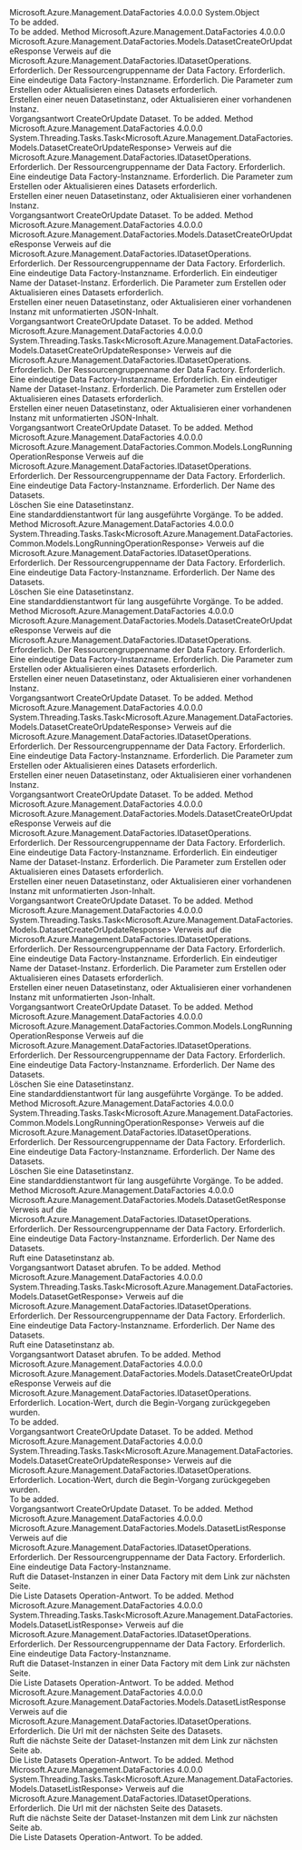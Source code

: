 <Type Name="DatasetOperationsExtensions" FullName="Microsoft.Azure.Management.DataFactories.DatasetOperationsExtensions">
  <TypeSignature Language="C#" Value="public static class DatasetOperationsExtensions" />
  <TypeSignature Language="ILAsm" Value=".class public auto ansi abstract sealed beforefieldinit DatasetOperationsExtensions extends System.Object" />
  <TypeSignature Language="DocId" Value="T:Microsoft.Azure.Management.DataFactories.DatasetOperationsExtensions" />
  <TypeSignature Language="VB.NET" Value="Public Module DatasetOperationsExtensions" />
  <TypeSignature Language="F#" Value="type DatasetOperationsExtensions = class" />
  <AssemblyInfo>
    <AssemblyName>Microsoft.Azure.Management.DataFactories</AssemblyName>
    <AssemblyVersion>4.0.0.0</AssemblyVersion>
  </AssemblyInfo>
  <Base>
    <BaseTypeName>System.Object</BaseTypeName>
  </Base>
  <Interfaces />
  <Docs>
    <summary>To be added.</summary>
    <remarks>To be added.</remarks>
  </Docs>
  <Members>
    <Member MemberName="BeginCreateOrUpdate">
      <MemberSignature Language="C#" Value="public static Microsoft.Azure.Management.DataFactories.Models.DatasetCreateOrUpdateResponse BeginCreateOrUpdate (this Microsoft.Azure.Management.DataFactories.IDatasetOperations operations, string resourceGroupName, string dataFactoryName, Microsoft.Azure.Management.DataFactories.Models.DatasetCreateOrUpdateParameters parameters);" />
      <MemberSignature Language="ILAsm" Value=".method public static hidebysig class Microsoft.Azure.Management.DataFactories.Models.DatasetCreateOrUpdateResponse BeginCreateOrUpdate(class Microsoft.Azure.Management.DataFactories.IDatasetOperations operations, string resourceGroupName, string dataFactoryName, class Microsoft.Azure.Management.DataFactories.Models.DatasetCreateOrUpdateParameters parameters) cil managed" />
      <MemberSignature Language="DocId" Value="M:Microsoft.Azure.Management.DataFactories.DatasetOperationsExtensions.BeginCreateOrUpdate(Microsoft.Azure.Management.DataFactories.IDatasetOperations,System.String,System.String,Microsoft.Azure.Management.DataFactories.Models.DatasetCreateOrUpdateParameters)" />
      <MemberSignature Language="VB.NET" Value="&lt;Extension()&gt;&#xA;Public Function BeginCreateOrUpdate (operations As IDatasetOperations, resourceGroupName As String, dataFactoryName As String, parameters As DatasetCreateOrUpdateParameters) As DatasetCreateOrUpdateResponse" />
      <MemberSignature Language="F#" Value="static member BeginCreateOrUpdate : Microsoft.Azure.Management.DataFactories.IDatasetOperations * string * string * Microsoft.Azure.Management.DataFactories.Models.DatasetCreateOrUpdateParameters -&gt; Microsoft.Azure.Management.DataFactories.Models.DatasetCreateOrUpdateResponse" Usage="Microsoft.Azure.Management.DataFactories.DatasetOperationsExtensions.BeginCreateOrUpdate (operations, resourceGroupName, dataFactoryName, parameters)" />
      <MemberType>Method</MemberType>
      <AssemblyInfo>
        <AssemblyName>Microsoft.Azure.Management.DataFactories</AssemblyName>
        <AssemblyVersion>4.0.0.0</AssemblyVersion>
      </AssemblyInfo>
      <ReturnValue>
        <ReturnType>Microsoft.Azure.Management.DataFactories.Models.DatasetCreateOrUpdateResponse</ReturnType>
      </ReturnValue>
      <Parameters>
        <Parameter Name="operations" Type="Microsoft.Azure.Management.DataFactories.IDatasetOperations" RefType="this" />
        <Parameter Name="resourceGroupName" Type="System.String" />
        <Parameter Name="dataFactoryName" Type="System.String" />
        <Parameter Name="parameters" Type="Microsoft.Azure.Management.DataFactories.Models.DatasetCreateOrUpdateParameters" />
      </Parameters>
      <Docs>
        <param name="operations">
            Verweis auf die Microsoft.Azure.Management.DataFactories.IDatasetOperations.
            </param>
        <param name="resourceGroupName">
            Erforderlich. Der Ressourcengruppenname der Data Factory.
            </param>
        <param name="dataFactoryName">
            Erforderlich. Eine eindeutige Data Factory-Instanzname.
            </param>
        <param name="parameters">
            Erforderlich. Die Parameter zum Erstellen oder Aktualisieren eines Datasets erforderlich.
            </param>
        <summary>
            Erstellen einer neuen Datasetinstanz, oder Aktualisieren einer vorhandenen Instanz.
            </summary>
        <returns>
            Vorgangsantwort CreateOrUpdate Dataset.
            </returns>
        <remarks>To be added.</remarks>
      </Docs>
    </Member>
    <Member MemberName="BeginCreateOrUpdateAsync">
      <MemberSignature Language="C#" Value="public static System.Threading.Tasks.Task&lt;Microsoft.Azure.Management.DataFactories.Models.DatasetCreateOrUpdateResponse&gt; BeginCreateOrUpdateAsync (this Microsoft.Azure.Management.DataFactories.IDatasetOperations operations, string resourceGroupName, string dataFactoryName, Microsoft.Azure.Management.DataFactories.Models.DatasetCreateOrUpdateParameters parameters);" />
      <MemberSignature Language="ILAsm" Value=".method public static hidebysig class System.Threading.Tasks.Task`1&lt;class Microsoft.Azure.Management.DataFactories.Models.DatasetCreateOrUpdateResponse&gt; BeginCreateOrUpdateAsync(class Microsoft.Azure.Management.DataFactories.IDatasetOperations operations, string resourceGroupName, string dataFactoryName, class Microsoft.Azure.Management.DataFactories.Models.DatasetCreateOrUpdateParameters parameters) cil managed" />
      <MemberSignature Language="DocId" Value="M:Microsoft.Azure.Management.DataFactories.DatasetOperationsExtensions.BeginCreateOrUpdateAsync(Microsoft.Azure.Management.DataFactories.IDatasetOperations,System.String,System.String,Microsoft.Azure.Management.DataFactories.Models.DatasetCreateOrUpdateParameters)" />
      <MemberSignature Language="VB.NET" Value="&lt;Extension()&gt;&#xA;Public Function BeginCreateOrUpdateAsync (operations As IDatasetOperations, resourceGroupName As String, dataFactoryName As String, parameters As DatasetCreateOrUpdateParameters) As Task(Of DatasetCreateOrUpdateResponse)" />
      <MemberSignature Language="F#" Value="static member BeginCreateOrUpdateAsync : Microsoft.Azure.Management.DataFactories.IDatasetOperations * string * string * Microsoft.Azure.Management.DataFactories.Models.DatasetCreateOrUpdateParameters -&gt; System.Threading.Tasks.Task&lt;Microsoft.Azure.Management.DataFactories.Models.DatasetCreateOrUpdateResponse&gt;" Usage="Microsoft.Azure.Management.DataFactories.DatasetOperationsExtensions.BeginCreateOrUpdateAsync (operations, resourceGroupName, dataFactoryName, parameters)" />
      <MemberType>Method</MemberType>
      <AssemblyInfo>
        <AssemblyName>Microsoft.Azure.Management.DataFactories</AssemblyName>
        <AssemblyVersion>4.0.0.0</AssemblyVersion>
      </AssemblyInfo>
      <ReturnValue>
        <ReturnType>System.Threading.Tasks.Task&lt;Microsoft.Azure.Management.DataFactories.Models.DatasetCreateOrUpdateResponse&gt;</ReturnType>
      </ReturnValue>
      <Parameters>
        <Parameter Name="operations" Type="Microsoft.Azure.Management.DataFactories.IDatasetOperations" RefType="this" />
        <Parameter Name="resourceGroupName" Type="System.String" />
        <Parameter Name="dataFactoryName" Type="System.String" />
        <Parameter Name="parameters" Type="Microsoft.Azure.Management.DataFactories.Models.DatasetCreateOrUpdateParameters" />
      </Parameters>
      <Docs>
        <param name="operations">
            Verweis auf die Microsoft.Azure.Management.DataFactories.IDatasetOperations.
            </param>
        <param name="resourceGroupName">
            Erforderlich. Der Ressourcengruppenname der Data Factory.
            </param>
        <param name="dataFactoryName">
            Erforderlich. Eine eindeutige Data Factory-Instanzname.
            </param>
        <param name="parameters">
            Erforderlich. Die Parameter zum Erstellen oder Aktualisieren eines Datasets erforderlich.
            </param>
        <summary>
            Erstellen einer neuen Datasetinstanz, oder Aktualisieren einer vorhandenen Instanz.
            </summary>
        <returns>
            Vorgangsantwort CreateOrUpdate Dataset.
            </returns>
        <remarks>To be added.</remarks>
      </Docs>
    </Member>
    <Member MemberName="BeginCreateOrUpdateWithRawJsonContent">
      <MemberSignature Language="C#" Value="public static Microsoft.Azure.Management.DataFactories.Models.DatasetCreateOrUpdateResponse BeginCreateOrUpdateWithRawJsonContent (this Microsoft.Azure.Management.DataFactories.IDatasetOperations operations, string resourceGroupName, string dataFactoryName, string datasetName, Microsoft.Azure.Management.DataFactories.Models.DatasetCreateOrUpdateWithRawJsonContentParameters parameters);" />
      <MemberSignature Language="ILAsm" Value=".method public static hidebysig class Microsoft.Azure.Management.DataFactories.Models.DatasetCreateOrUpdateResponse BeginCreateOrUpdateWithRawJsonContent(class Microsoft.Azure.Management.DataFactories.IDatasetOperations operations, string resourceGroupName, string dataFactoryName, string datasetName, class Microsoft.Azure.Management.DataFactories.Models.DatasetCreateOrUpdateWithRawJsonContentParameters parameters) cil managed" />
      <MemberSignature Language="DocId" Value="M:Microsoft.Azure.Management.DataFactories.DatasetOperationsExtensions.BeginCreateOrUpdateWithRawJsonContent(Microsoft.Azure.Management.DataFactories.IDatasetOperations,System.String,System.String,System.String,Microsoft.Azure.Management.DataFactories.Models.DatasetCreateOrUpdateWithRawJsonContentParameters)" />
      <MemberSignature Language="VB.NET" Value="&lt;Extension()&gt;&#xA;Public Function BeginCreateOrUpdateWithRawJsonContent (operations As IDatasetOperations, resourceGroupName As String, dataFactoryName As String, datasetName As String, parameters As DatasetCreateOrUpdateWithRawJsonContentParameters) As DatasetCreateOrUpdateResponse" />
      <MemberSignature Language="F#" Value="static member BeginCreateOrUpdateWithRawJsonContent : Microsoft.Azure.Management.DataFactories.IDatasetOperations * string * string * string * Microsoft.Azure.Management.DataFactories.Models.DatasetCreateOrUpdateWithRawJsonContentParameters -&gt; Microsoft.Azure.Management.DataFactories.Models.DatasetCreateOrUpdateResponse" Usage="Microsoft.Azure.Management.DataFactories.DatasetOperationsExtensions.BeginCreateOrUpdateWithRawJsonContent (operations, resourceGroupName, dataFactoryName, datasetName, parameters)" />
      <MemberType>Method</MemberType>
      <AssemblyInfo>
        <AssemblyName>Microsoft.Azure.Management.DataFactories</AssemblyName>
        <AssemblyVersion>4.0.0.0</AssemblyVersion>
      </AssemblyInfo>
      <ReturnValue>
        <ReturnType>Microsoft.Azure.Management.DataFactories.Models.DatasetCreateOrUpdateResponse</ReturnType>
      </ReturnValue>
      <Parameters>
        <Parameter Name="operations" Type="Microsoft.Azure.Management.DataFactories.IDatasetOperations" RefType="this" />
        <Parameter Name="resourceGroupName" Type="System.String" />
        <Parameter Name="dataFactoryName" Type="System.String" />
        <Parameter Name="datasetName" Type="System.String" />
        <Parameter Name="parameters" Type="Microsoft.Azure.Management.DataFactories.Models.DatasetCreateOrUpdateWithRawJsonContentParameters" />
      </Parameters>
      <Docs>
        <param name="operations">
            Verweis auf die Microsoft.Azure.Management.DataFactories.IDatasetOperations.
            </param>
        <param name="resourceGroupName">
            Erforderlich. Der Ressourcengruppenname der Data Factory.
            </param>
        <param name="dataFactoryName">
            Erforderlich. Eine eindeutige Data Factory-Instanzname.
            </param>
        <param name="datasetName">
            Erforderlich. Ein eindeutiger Name der Dataset-Instanz.
            </param>
        <param name="parameters">
            Erforderlich. Die Parameter zum Erstellen oder Aktualisieren eines Datasets erforderlich.
            </param>
        <summary>
            Erstellen einer neuen Datasetinstanz, oder Aktualisieren einer vorhandenen Instanz mit unformatierten JSON-Inhalt.
            </summary>
        <returns>
            Vorgangsantwort CreateOrUpdate Dataset.
            </returns>
        <remarks>To be added.</remarks>
      </Docs>
    </Member>
    <Member MemberName="BeginCreateOrUpdateWithRawJsonContentAsync">
      <MemberSignature Language="C#" Value="public static System.Threading.Tasks.Task&lt;Microsoft.Azure.Management.DataFactories.Models.DatasetCreateOrUpdateResponse&gt; BeginCreateOrUpdateWithRawJsonContentAsync (this Microsoft.Azure.Management.DataFactories.IDatasetOperations operations, string resourceGroupName, string dataFactoryName, string datasetName, Microsoft.Azure.Management.DataFactories.Models.DatasetCreateOrUpdateWithRawJsonContentParameters parameters);" />
      <MemberSignature Language="ILAsm" Value=".method public static hidebysig class System.Threading.Tasks.Task`1&lt;class Microsoft.Azure.Management.DataFactories.Models.DatasetCreateOrUpdateResponse&gt; BeginCreateOrUpdateWithRawJsonContentAsync(class Microsoft.Azure.Management.DataFactories.IDatasetOperations operations, string resourceGroupName, string dataFactoryName, string datasetName, class Microsoft.Azure.Management.DataFactories.Models.DatasetCreateOrUpdateWithRawJsonContentParameters parameters) cil managed" />
      <MemberSignature Language="DocId" Value="M:Microsoft.Azure.Management.DataFactories.DatasetOperationsExtensions.BeginCreateOrUpdateWithRawJsonContentAsync(Microsoft.Azure.Management.DataFactories.IDatasetOperations,System.String,System.String,System.String,Microsoft.Azure.Management.DataFactories.Models.DatasetCreateOrUpdateWithRawJsonContentParameters)" />
      <MemberSignature Language="VB.NET" Value="&lt;Extension()&gt;&#xA;Public Function BeginCreateOrUpdateWithRawJsonContentAsync (operations As IDatasetOperations, resourceGroupName As String, dataFactoryName As String, datasetName As String, parameters As DatasetCreateOrUpdateWithRawJsonContentParameters) As Task(Of DatasetCreateOrUpdateResponse)" />
      <MemberSignature Language="F#" Value="static member BeginCreateOrUpdateWithRawJsonContentAsync : Microsoft.Azure.Management.DataFactories.IDatasetOperations * string * string * string * Microsoft.Azure.Management.DataFactories.Models.DatasetCreateOrUpdateWithRawJsonContentParameters -&gt; System.Threading.Tasks.Task&lt;Microsoft.Azure.Management.DataFactories.Models.DatasetCreateOrUpdateResponse&gt;" Usage="Microsoft.Azure.Management.DataFactories.DatasetOperationsExtensions.BeginCreateOrUpdateWithRawJsonContentAsync (operations, resourceGroupName, dataFactoryName, datasetName, parameters)" />
      <MemberType>Method</MemberType>
      <AssemblyInfo>
        <AssemblyName>Microsoft.Azure.Management.DataFactories</AssemblyName>
        <AssemblyVersion>4.0.0.0</AssemblyVersion>
      </AssemblyInfo>
      <ReturnValue>
        <ReturnType>System.Threading.Tasks.Task&lt;Microsoft.Azure.Management.DataFactories.Models.DatasetCreateOrUpdateResponse&gt;</ReturnType>
      </ReturnValue>
      <Parameters>
        <Parameter Name="operations" Type="Microsoft.Azure.Management.DataFactories.IDatasetOperations" RefType="this" />
        <Parameter Name="resourceGroupName" Type="System.String" />
        <Parameter Name="dataFactoryName" Type="System.String" />
        <Parameter Name="datasetName" Type="System.String" />
        <Parameter Name="parameters" Type="Microsoft.Azure.Management.DataFactories.Models.DatasetCreateOrUpdateWithRawJsonContentParameters" />
      </Parameters>
      <Docs>
        <param name="operations">
            Verweis auf die Microsoft.Azure.Management.DataFactories.IDatasetOperations.
            </param>
        <param name="resourceGroupName">
            Erforderlich. Der Ressourcengruppenname der Data Factory.
            </param>
        <param name="dataFactoryName">
            Erforderlich. Eine eindeutige Data Factory-Instanzname.
            </param>
        <param name="datasetName">
            Erforderlich. Ein eindeutiger Name der Dataset-Instanz.
            </param>
        <param name="parameters">
            Erforderlich. Die Parameter zum Erstellen oder Aktualisieren eines Datasets erforderlich.
            </param>
        <summary>
            Erstellen einer neuen Datasetinstanz, oder Aktualisieren einer vorhandenen Instanz mit unformatierten JSON-Inhalt.
            </summary>
        <returns>
            Vorgangsantwort CreateOrUpdate Dataset.
            </returns>
        <remarks>To be added.</remarks>
      </Docs>
    </Member>
    <Member MemberName="BeginDelete">
      <MemberSignature Language="C#" Value="public static Microsoft.Azure.Management.DataFactories.Common.Models.LongRunningOperationResponse BeginDelete (this Microsoft.Azure.Management.DataFactories.IDatasetOperations operations, string resourceGroupName, string dataFactoryName, string datasetName);" />
      <MemberSignature Language="ILAsm" Value=".method public static hidebysig class Microsoft.Azure.Management.DataFactories.Common.Models.LongRunningOperationResponse BeginDelete(class Microsoft.Azure.Management.DataFactories.IDatasetOperations operations, string resourceGroupName, string dataFactoryName, string datasetName) cil managed" />
      <MemberSignature Language="DocId" Value="M:Microsoft.Azure.Management.DataFactories.DatasetOperationsExtensions.BeginDelete(Microsoft.Azure.Management.DataFactories.IDatasetOperations,System.String,System.String,System.String)" />
      <MemberSignature Language="VB.NET" Value="&lt;Extension()&gt;&#xA;Public Function BeginDelete (operations As IDatasetOperations, resourceGroupName As String, dataFactoryName As String, datasetName As String) As LongRunningOperationResponse" />
      <MemberSignature Language="F#" Value="static member BeginDelete : Microsoft.Azure.Management.DataFactories.IDatasetOperations * string * string * string -&gt; Microsoft.Azure.Management.DataFactories.Common.Models.LongRunningOperationResponse" Usage="Microsoft.Azure.Management.DataFactories.DatasetOperationsExtensions.BeginDelete (operations, resourceGroupName, dataFactoryName, datasetName)" />
      <MemberType>Method</MemberType>
      <AssemblyInfo>
        <AssemblyName>Microsoft.Azure.Management.DataFactories</AssemblyName>
        <AssemblyVersion>4.0.0.0</AssemblyVersion>
      </AssemblyInfo>
      <ReturnValue>
        <ReturnType>Microsoft.Azure.Management.DataFactories.Common.Models.LongRunningOperationResponse</ReturnType>
      </ReturnValue>
      <Parameters>
        <Parameter Name="operations" Type="Microsoft.Azure.Management.DataFactories.IDatasetOperations" RefType="this" />
        <Parameter Name="resourceGroupName" Type="System.String" />
        <Parameter Name="dataFactoryName" Type="System.String" />
        <Parameter Name="datasetName" Type="System.String" />
      </Parameters>
      <Docs>
        <param name="operations">
            Verweis auf die Microsoft.Azure.Management.DataFactories.IDatasetOperations.
            </param>
        <param name="resourceGroupName">
            Erforderlich. Der Ressourcengruppenname der Data Factory.
            </param>
        <param name="dataFactoryName">
            Erforderlich. Eine eindeutige Data Factory-Instanzname.
            </param>
        <param name="datasetName">
            Erforderlich. Der Name des Datasets.
            </param>
        <summary>
            Löschen Sie eine Datasetinstanz.
            </summary>
        <returns>
            Eine standarddienstantwort für lang ausgeführte Vorgänge.
            </returns>
        <remarks>To be added.</remarks>
      </Docs>
    </Member>
    <Member MemberName="BeginDeleteAsync">
      <MemberSignature Language="C#" Value="public static System.Threading.Tasks.Task&lt;Microsoft.Azure.Management.DataFactories.Common.Models.LongRunningOperationResponse&gt; BeginDeleteAsync (this Microsoft.Azure.Management.DataFactories.IDatasetOperations operations, string resourceGroupName, string dataFactoryName, string datasetName);" />
      <MemberSignature Language="ILAsm" Value=".method public static hidebysig class System.Threading.Tasks.Task`1&lt;class Microsoft.Azure.Management.DataFactories.Common.Models.LongRunningOperationResponse&gt; BeginDeleteAsync(class Microsoft.Azure.Management.DataFactories.IDatasetOperations operations, string resourceGroupName, string dataFactoryName, string datasetName) cil managed" />
      <MemberSignature Language="DocId" Value="M:Microsoft.Azure.Management.DataFactories.DatasetOperationsExtensions.BeginDeleteAsync(Microsoft.Azure.Management.DataFactories.IDatasetOperations,System.String,System.String,System.String)" />
      <MemberSignature Language="VB.NET" Value="&lt;Extension()&gt;&#xA;Public Function BeginDeleteAsync (operations As IDatasetOperations, resourceGroupName As String, dataFactoryName As String, datasetName As String) As Task(Of LongRunningOperationResponse)" />
      <MemberSignature Language="F#" Value="static member BeginDeleteAsync : Microsoft.Azure.Management.DataFactories.IDatasetOperations * string * string * string -&gt; System.Threading.Tasks.Task&lt;Microsoft.Azure.Management.DataFactories.Common.Models.LongRunningOperationResponse&gt;" Usage="Microsoft.Azure.Management.DataFactories.DatasetOperationsExtensions.BeginDeleteAsync (operations, resourceGroupName, dataFactoryName, datasetName)" />
      <MemberType>Method</MemberType>
      <AssemblyInfo>
        <AssemblyName>Microsoft.Azure.Management.DataFactories</AssemblyName>
        <AssemblyVersion>4.0.0.0</AssemblyVersion>
      </AssemblyInfo>
      <ReturnValue>
        <ReturnType>System.Threading.Tasks.Task&lt;Microsoft.Azure.Management.DataFactories.Common.Models.LongRunningOperationResponse&gt;</ReturnType>
      </ReturnValue>
      <Parameters>
        <Parameter Name="operations" Type="Microsoft.Azure.Management.DataFactories.IDatasetOperations" RefType="this" />
        <Parameter Name="resourceGroupName" Type="System.String" />
        <Parameter Name="dataFactoryName" Type="System.String" />
        <Parameter Name="datasetName" Type="System.String" />
      </Parameters>
      <Docs>
        <param name="operations">
            Verweis auf die Microsoft.Azure.Management.DataFactories.IDatasetOperations.
            </param>
        <param name="resourceGroupName">
            Erforderlich. Der Ressourcengruppenname der Data Factory.
            </param>
        <param name="dataFactoryName">
            Erforderlich. Eine eindeutige Data Factory-Instanzname.
            </param>
        <param name="datasetName">
            Erforderlich. Der Name des Datasets.
            </param>
        <summary>
            Löschen Sie eine Datasetinstanz.
            </summary>
        <returns>
            Eine standarddienstantwort für lang ausgeführte Vorgänge.
            </returns>
        <remarks>To be added.</remarks>
      </Docs>
    </Member>
    <Member MemberName="CreateOrUpdate">
      <MemberSignature Language="C#" Value="public static Microsoft.Azure.Management.DataFactories.Models.DatasetCreateOrUpdateResponse CreateOrUpdate (this Microsoft.Azure.Management.DataFactories.IDatasetOperations operations, string resourceGroupName, string dataFactoryName, Microsoft.Azure.Management.DataFactories.Models.DatasetCreateOrUpdateParameters parameters);" />
      <MemberSignature Language="ILAsm" Value=".method public static hidebysig class Microsoft.Azure.Management.DataFactories.Models.DatasetCreateOrUpdateResponse CreateOrUpdate(class Microsoft.Azure.Management.DataFactories.IDatasetOperations operations, string resourceGroupName, string dataFactoryName, class Microsoft.Azure.Management.DataFactories.Models.DatasetCreateOrUpdateParameters parameters) cil managed" />
      <MemberSignature Language="DocId" Value="M:Microsoft.Azure.Management.DataFactories.DatasetOperationsExtensions.CreateOrUpdate(Microsoft.Azure.Management.DataFactories.IDatasetOperations,System.String,System.String,Microsoft.Azure.Management.DataFactories.Models.DatasetCreateOrUpdateParameters)" />
      <MemberSignature Language="VB.NET" Value="&lt;Extension()&gt;&#xA;Public Function CreateOrUpdate (operations As IDatasetOperations, resourceGroupName As String, dataFactoryName As String, parameters As DatasetCreateOrUpdateParameters) As DatasetCreateOrUpdateResponse" />
      <MemberSignature Language="F#" Value="static member CreateOrUpdate : Microsoft.Azure.Management.DataFactories.IDatasetOperations * string * string * Microsoft.Azure.Management.DataFactories.Models.DatasetCreateOrUpdateParameters -&gt; Microsoft.Azure.Management.DataFactories.Models.DatasetCreateOrUpdateResponse" Usage="Microsoft.Azure.Management.DataFactories.DatasetOperationsExtensions.CreateOrUpdate (operations, resourceGroupName, dataFactoryName, parameters)" />
      <MemberType>Method</MemberType>
      <AssemblyInfo>
        <AssemblyName>Microsoft.Azure.Management.DataFactories</AssemblyName>
        <AssemblyVersion>4.0.0.0</AssemblyVersion>
      </AssemblyInfo>
      <ReturnValue>
        <ReturnType>Microsoft.Azure.Management.DataFactories.Models.DatasetCreateOrUpdateResponse</ReturnType>
      </ReturnValue>
      <Parameters>
        <Parameter Name="operations" Type="Microsoft.Azure.Management.DataFactories.IDatasetOperations" RefType="this" />
        <Parameter Name="resourceGroupName" Type="System.String" />
        <Parameter Name="dataFactoryName" Type="System.String" />
        <Parameter Name="parameters" Type="Microsoft.Azure.Management.DataFactories.Models.DatasetCreateOrUpdateParameters" />
      </Parameters>
      <Docs>
        <param name="operations">
            Verweis auf die Microsoft.Azure.Management.DataFactories.IDatasetOperations.
            </param>
        <param name="resourceGroupName">
            Erforderlich. Der Ressourcengruppenname der Data Factory.
            </param>
        <param name="dataFactoryName">
            Erforderlich. Eine eindeutige Data Factory-Instanzname.
            </param>
        <param name="parameters">
            Erforderlich. Die Parameter zum Erstellen oder Aktualisieren eines Datasets erforderlich.
            </param>
        <summary>
            Erstellen einer neuen Datasetinstanz, oder Aktualisieren einer vorhandenen Instanz.
            </summary>
        <returns>
            Vorgangsantwort CreateOrUpdate Dataset.
            </returns>
        <remarks>To be added.</remarks>
      </Docs>
    </Member>
    <Member MemberName="CreateOrUpdateAsync">
      <MemberSignature Language="C#" Value="public static System.Threading.Tasks.Task&lt;Microsoft.Azure.Management.DataFactories.Models.DatasetCreateOrUpdateResponse&gt; CreateOrUpdateAsync (this Microsoft.Azure.Management.DataFactories.IDatasetOperations operations, string resourceGroupName, string dataFactoryName, Microsoft.Azure.Management.DataFactories.Models.DatasetCreateOrUpdateParameters parameters);" />
      <MemberSignature Language="ILAsm" Value=".method public static hidebysig class System.Threading.Tasks.Task`1&lt;class Microsoft.Azure.Management.DataFactories.Models.DatasetCreateOrUpdateResponse&gt; CreateOrUpdateAsync(class Microsoft.Azure.Management.DataFactories.IDatasetOperations operations, string resourceGroupName, string dataFactoryName, class Microsoft.Azure.Management.DataFactories.Models.DatasetCreateOrUpdateParameters parameters) cil managed" />
      <MemberSignature Language="DocId" Value="M:Microsoft.Azure.Management.DataFactories.DatasetOperationsExtensions.CreateOrUpdateAsync(Microsoft.Azure.Management.DataFactories.IDatasetOperations,System.String,System.String,Microsoft.Azure.Management.DataFactories.Models.DatasetCreateOrUpdateParameters)" />
      <MemberSignature Language="VB.NET" Value="&lt;Extension()&gt;&#xA;Public Function CreateOrUpdateAsync (operations As IDatasetOperations, resourceGroupName As String, dataFactoryName As String, parameters As DatasetCreateOrUpdateParameters) As Task(Of DatasetCreateOrUpdateResponse)" />
      <MemberSignature Language="F#" Value="static member CreateOrUpdateAsync : Microsoft.Azure.Management.DataFactories.IDatasetOperations * string * string * Microsoft.Azure.Management.DataFactories.Models.DatasetCreateOrUpdateParameters -&gt; System.Threading.Tasks.Task&lt;Microsoft.Azure.Management.DataFactories.Models.DatasetCreateOrUpdateResponse&gt;" Usage="Microsoft.Azure.Management.DataFactories.DatasetOperationsExtensions.CreateOrUpdateAsync (operations, resourceGroupName, dataFactoryName, parameters)" />
      <MemberType>Method</MemberType>
      <AssemblyInfo>
        <AssemblyName>Microsoft.Azure.Management.DataFactories</AssemblyName>
        <AssemblyVersion>4.0.0.0</AssemblyVersion>
      </AssemblyInfo>
      <ReturnValue>
        <ReturnType>System.Threading.Tasks.Task&lt;Microsoft.Azure.Management.DataFactories.Models.DatasetCreateOrUpdateResponse&gt;</ReturnType>
      </ReturnValue>
      <Parameters>
        <Parameter Name="operations" Type="Microsoft.Azure.Management.DataFactories.IDatasetOperations" RefType="this" />
        <Parameter Name="resourceGroupName" Type="System.String" />
        <Parameter Name="dataFactoryName" Type="System.String" />
        <Parameter Name="parameters" Type="Microsoft.Azure.Management.DataFactories.Models.DatasetCreateOrUpdateParameters" />
      </Parameters>
      <Docs>
        <param name="operations">
            Verweis auf die Microsoft.Azure.Management.DataFactories.IDatasetOperations.
            </param>
        <param name="resourceGroupName">
            Erforderlich. Der Ressourcengruppenname der Data Factory.
            </param>
        <param name="dataFactoryName">
            Erforderlich. Eine eindeutige Data Factory-Instanzname.
            </param>
        <param name="parameters">
            Erforderlich. Die Parameter zum Erstellen oder Aktualisieren eines Datasets erforderlich.
            </param>
        <summary>
            Erstellen einer neuen Datasetinstanz, oder Aktualisieren einer vorhandenen Instanz.
            </summary>
        <returns>
            Vorgangsantwort CreateOrUpdate Dataset.
            </returns>
        <remarks>To be added.</remarks>
      </Docs>
    </Member>
    <Member MemberName="CreateOrUpdateWithRawJsonContent">
      <MemberSignature Language="C#" Value="public static Microsoft.Azure.Management.DataFactories.Models.DatasetCreateOrUpdateResponse CreateOrUpdateWithRawJsonContent (this Microsoft.Azure.Management.DataFactories.IDatasetOperations operations, string resourceGroupName, string dataFactoryName, string datasetName, Microsoft.Azure.Management.DataFactories.Models.DatasetCreateOrUpdateWithRawJsonContentParameters parameters);" />
      <MemberSignature Language="ILAsm" Value=".method public static hidebysig class Microsoft.Azure.Management.DataFactories.Models.DatasetCreateOrUpdateResponse CreateOrUpdateWithRawJsonContent(class Microsoft.Azure.Management.DataFactories.IDatasetOperations operations, string resourceGroupName, string dataFactoryName, string datasetName, class Microsoft.Azure.Management.DataFactories.Models.DatasetCreateOrUpdateWithRawJsonContentParameters parameters) cil managed" />
      <MemberSignature Language="DocId" Value="M:Microsoft.Azure.Management.DataFactories.DatasetOperationsExtensions.CreateOrUpdateWithRawJsonContent(Microsoft.Azure.Management.DataFactories.IDatasetOperations,System.String,System.String,System.String,Microsoft.Azure.Management.DataFactories.Models.DatasetCreateOrUpdateWithRawJsonContentParameters)" />
      <MemberSignature Language="VB.NET" Value="&lt;Extension()&gt;&#xA;Public Function CreateOrUpdateWithRawJsonContent (operations As IDatasetOperations, resourceGroupName As String, dataFactoryName As String, datasetName As String, parameters As DatasetCreateOrUpdateWithRawJsonContentParameters) As DatasetCreateOrUpdateResponse" />
      <MemberSignature Language="F#" Value="static member CreateOrUpdateWithRawJsonContent : Microsoft.Azure.Management.DataFactories.IDatasetOperations * string * string * string * Microsoft.Azure.Management.DataFactories.Models.DatasetCreateOrUpdateWithRawJsonContentParameters -&gt; Microsoft.Azure.Management.DataFactories.Models.DatasetCreateOrUpdateResponse" Usage="Microsoft.Azure.Management.DataFactories.DatasetOperationsExtensions.CreateOrUpdateWithRawJsonContent (operations, resourceGroupName, dataFactoryName, datasetName, parameters)" />
      <MemberType>Method</MemberType>
      <AssemblyInfo>
        <AssemblyName>Microsoft.Azure.Management.DataFactories</AssemblyName>
        <AssemblyVersion>4.0.0.0</AssemblyVersion>
      </AssemblyInfo>
      <ReturnValue>
        <ReturnType>Microsoft.Azure.Management.DataFactories.Models.DatasetCreateOrUpdateResponse</ReturnType>
      </ReturnValue>
      <Parameters>
        <Parameter Name="operations" Type="Microsoft.Azure.Management.DataFactories.IDatasetOperations" RefType="this" />
        <Parameter Name="resourceGroupName" Type="System.String" />
        <Parameter Name="dataFactoryName" Type="System.String" />
        <Parameter Name="datasetName" Type="System.String" />
        <Parameter Name="parameters" Type="Microsoft.Azure.Management.DataFactories.Models.DatasetCreateOrUpdateWithRawJsonContentParameters" />
      </Parameters>
      <Docs>
        <param name="operations">
            Verweis auf die Microsoft.Azure.Management.DataFactories.IDatasetOperations.
            </param>
        <param name="resourceGroupName">
            Erforderlich. Der Ressourcengruppenname der Data Factory.
            </param>
        <param name="dataFactoryName">
            Erforderlich. Eine eindeutige Data Factory-Instanzname.
            </param>
        <param name="datasetName">
            Erforderlich. Ein eindeutiger Name der Dataset-Instanz.
            </param>
        <param name="parameters">
            Erforderlich. Die Parameter zum Erstellen oder Aktualisieren eines Datasets erforderlich.
            </param>
        <summary>
            Erstellen einer neuen Datasetinstanz, oder Aktualisieren einer vorhandenen Instanz mit unformatierten Json-Inhalt.
            </summary>
        <returns>
            Vorgangsantwort CreateOrUpdate Dataset.
            </returns>
        <remarks>To be added.</remarks>
      </Docs>
    </Member>
    <Member MemberName="CreateOrUpdateWithRawJsonContentAsync">
      <MemberSignature Language="C#" Value="public static System.Threading.Tasks.Task&lt;Microsoft.Azure.Management.DataFactories.Models.DatasetCreateOrUpdateResponse&gt; CreateOrUpdateWithRawJsonContentAsync (this Microsoft.Azure.Management.DataFactories.IDatasetOperations operations, string resourceGroupName, string dataFactoryName, string datasetName, Microsoft.Azure.Management.DataFactories.Models.DatasetCreateOrUpdateWithRawJsonContentParameters parameters);" />
      <MemberSignature Language="ILAsm" Value=".method public static hidebysig class System.Threading.Tasks.Task`1&lt;class Microsoft.Azure.Management.DataFactories.Models.DatasetCreateOrUpdateResponse&gt; CreateOrUpdateWithRawJsonContentAsync(class Microsoft.Azure.Management.DataFactories.IDatasetOperations operations, string resourceGroupName, string dataFactoryName, string datasetName, class Microsoft.Azure.Management.DataFactories.Models.DatasetCreateOrUpdateWithRawJsonContentParameters parameters) cil managed" />
      <MemberSignature Language="DocId" Value="M:Microsoft.Azure.Management.DataFactories.DatasetOperationsExtensions.CreateOrUpdateWithRawJsonContentAsync(Microsoft.Azure.Management.DataFactories.IDatasetOperations,System.String,System.String,System.String,Microsoft.Azure.Management.DataFactories.Models.DatasetCreateOrUpdateWithRawJsonContentParameters)" />
      <MemberSignature Language="VB.NET" Value="&lt;Extension()&gt;&#xA;Public Function CreateOrUpdateWithRawJsonContentAsync (operations As IDatasetOperations, resourceGroupName As String, dataFactoryName As String, datasetName As String, parameters As DatasetCreateOrUpdateWithRawJsonContentParameters) As Task(Of DatasetCreateOrUpdateResponse)" />
      <MemberSignature Language="F#" Value="static member CreateOrUpdateWithRawJsonContentAsync : Microsoft.Azure.Management.DataFactories.IDatasetOperations * string * string * string * Microsoft.Azure.Management.DataFactories.Models.DatasetCreateOrUpdateWithRawJsonContentParameters -&gt; System.Threading.Tasks.Task&lt;Microsoft.Azure.Management.DataFactories.Models.DatasetCreateOrUpdateResponse&gt;" Usage="Microsoft.Azure.Management.DataFactories.DatasetOperationsExtensions.CreateOrUpdateWithRawJsonContentAsync (operations, resourceGroupName, dataFactoryName, datasetName, parameters)" />
      <MemberType>Method</MemberType>
      <AssemblyInfo>
        <AssemblyName>Microsoft.Azure.Management.DataFactories</AssemblyName>
        <AssemblyVersion>4.0.0.0</AssemblyVersion>
      </AssemblyInfo>
      <ReturnValue>
        <ReturnType>System.Threading.Tasks.Task&lt;Microsoft.Azure.Management.DataFactories.Models.DatasetCreateOrUpdateResponse&gt;</ReturnType>
      </ReturnValue>
      <Parameters>
        <Parameter Name="operations" Type="Microsoft.Azure.Management.DataFactories.IDatasetOperations" RefType="this" />
        <Parameter Name="resourceGroupName" Type="System.String" />
        <Parameter Name="dataFactoryName" Type="System.String" />
        <Parameter Name="datasetName" Type="System.String" />
        <Parameter Name="parameters" Type="Microsoft.Azure.Management.DataFactories.Models.DatasetCreateOrUpdateWithRawJsonContentParameters" />
      </Parameters>
      <Docs>
        <param name="operations">
            Verweis auf die Microsoft.Azure.Management.DataFactories.IDatasetOperations.
            </param>
        <param name="resourceGroupName">
            Erforderlich. Der Ressourcengruppenname der Data Factory.
            </param>
        <param name="dataFactoryName">
            Erforderlich. Eine eindeutige Data Factory-Instanzname.
            </param>
        <param name="datasetName">
            Erforderlich. Ein eindeutiger Name der Dataset-Instanz.
            </param>
        <param name="parameters">
            Erforderlich. Die Parameter zum Erstellen oder Aktualisieren eines Datasets erforderlich.
            </param>
        <summary>
            Erstellen einer neuen Datasetinstanz, oder Aktualisieren einer vorhandenen Instanz mit unformatierten Json-Inhalt.
            </summary>
        <returns>
            Vorgangsantwort CreateOrUpdate Dataset.
            </returns>
        <remarks>To be added.</remarks>
      </Docs>
    </Member>
    <Member MemberName="Delete">
      <MemberSignature Language="C#" Value="public static Microsoft.Azure.Management.DataFactories.Common.Models.LongRunningOperationResponse Delete (this Microsoft.Azure.Management.DataFactories.IDatasetOperations operations, string resourceGroupName, string dataFactoryName, string datasetName);" />
      <MemberSignature Language="ILAsm" Value=".method public static hidebysig class Microsoft.Azure.Management.DataFactories.Common.Models.LongRunningOperationResponse Delete(class Microsoft.Azure.Management.DataFactories.IDatasetOperations operations, string resourceGroupName, string dataFactoryName, string datasetName) cil managed" />
      <MemberSignature Language="DocId" Value="M:Microsoft.Azure.Management.DataFactories.DatasetOperationsExtensions.Delete(Microsoft.Azure.Management.DataFactories.IDatasetOperations,System.String,System.String,System.String)" />
      <MemberSignature Language="VB.NET" Value="&lt;Extension()&gt;&#xA;Public Function Delete (operations As IDatasetOperations, resourceGroupName As String, dataFactoryName As String, datasetName As String) As LongRunningOperationResponse" />
      <MemberSignature Language="F#" Value="static member Delete : Microsoft.Azure.Management.DataFactories.IDatasetOperations * string * string * string -&gt; Microsoft.Azure.Management.DataFactories.Common.Models.LongRunningOperationResponse" Usage="Microsoft.Azure.Management.DataFactories.DatasetOperationsExtensions.Delete (operations, resourceGroupName, dataFactoryName, datasetName)" />
      <MemberType>Method</MemberType>
      <AssemblyInfo>
        <AssemblyName>Microsoft.Azure.Management.DataFactories</AssemblyName>
        <AssemblyVersion>4.0.0.0</AssemblyVersion>
      </AssemblyInfo>
      <ReturnValue>
        <ReturnType>Microsoft.Azure.Management.DataFactories.Common.Models.LongRunningOperationResponse</ReturnType>
      </ReturnValue>
      <Parameters>
        <Parameter Name="operations" Type="Microsoft.Azure.Management.DataFactories.IDatasetOperations" RefType="this" />
        <Parameter Name="resourceGroupName" Type="System.String" />
        <Parameter Name="dataFactoryName" Type="System.String" />
        <Parameter Name="datasetName" Type="System.String" />
      </Parameters>
      <Docs>
        <param name="operations">
            Verweis auf die Microsoft.Azure.Management.DataFactories.IDatasetOperations.
            </param>
        <param name="resourceGroupName">
            Erforderlich. Der Ressourcengruppenname der Data Factory.
            </param>
        <param name="dataFactoryName">
            Erforderlich. Eine eindeutige Data Factory-Instanzname.
            </param>
        <param name="datasetName">
            Erforderlich. Der Name des Datasets.
            </param>
        <summary>
            Löschen Sie eine Datasetinstanz.
            </summary>
        <returns>
            Eine standarddienstantwort für lang ausgeführte Vorgänge.
            </returns>
        <remarks>To be added.</remarks>
      </Docs>
    </Member>
    <Member MemberName="DeleteAsync">
      <MemberSignature Language="C#" Value="public static System.Threading.Tasks.Task&lt;Microsoft.Azure.Management.DataFactories.Common.Models.LongRunningOperationResponse&gt; DeleteAsync (this Microsoft.Azure.Management.DataFactories.IDatasetOperations operations, string resourceGroupName, string dataFactoryName, string datasetName);" />
      <MemberSignature Language="ILAsm" Value=".method public static hidebysig class System.Threading.Tasks.Task`1&lt;class Microsoft.Azure.Management.DataFactories.Common.Models.LongRunningOperationResponse&gt; DeleteAsync(class Microsoft.Azure.Management.DataFactories.IDatasetOperations operations, string resourceGroupName, string dataFactoryName, string datasetName) cil managed" />
      <MemberSignature Language="DocId" Value="M:Microsoft.Azure.Management.DataFactories.DatasetOperationsExtensions.DeleteAsync(Microsoft.Azure.Management.DataFactories.IDatasetOperations,System.String,System.String,System.String)" />
      <MemberSignature Language="VB.NET" Value="&lt;Extension()&gt;&#xA;Public Function DeleteAsync (operations As IDatasetOperations, resourceGroupName As String, dataFactoryName As String, datasetName As String) As Task(Of LongRunningOperationResponse)" />
      <MemberSignature Language="F#" Value="static member DeleteAsync : Microsoft.Azure.Management.DataFactories.IDatasetOperations * string * string * string -&gt; System.Threading.Tasks.Task&lt;Microsoft.Azure.Management.DataFactories.Common.Models.LongRunningOperationResponse&gt;" Usage="Microsoft.Azure.Management.DataFactories.DatasetOperationsExtensions.DeleteAsync (operations, resourceGroupName, dataFactoryName, datasetName)" />
      <MemberType>Method</MemberType>
      <AssemblyInfo>
        <AssemblyName>Microsoft.Azure.Management.DataFactories</AssemblyName>
        <AssemblyVersion>4.0.0.0</AssemblyVersion>
      </AssemblyInfo>
      <ReturnValue>
        <ReturnType>System.Threading.Tasks.Task&lt;Microsoft.Azure.Management.DataFactories.Common.Models.LongRunningOperationResponse&gt;</ReturnType>
      </ReturnValue>
      <Parameters>
        <Parameter Name="operations" Type="Microsoft.Azure.Management.DataFactories.IDatasetOperations" RefType="this" />
        <Parameter Name="resourceGroupName" Type="System.String" />
        <Parameter Name="dataFactoryName" Type="System.String" />
        <Parameter Name="datasetName" Type="System.String" />
      </Parameters>
      <Docs>
        <param name="operations">
            Verweis auf die Microsoft.Azure.Management.DataFactories.IDatasetOperations.
            </param>
        <param name="resourceGroupName">
            Erforderlich. Der Ressourcengruppenname der Data Factory.
            </param>
        <param name="dataFactoryName">
            Erforderlich. Eine eindeutige Data Factory-Instanzname.
            </param>
        <param name="datasetName">
            Erforderlich. Der Name des Datasets.
            </param>
        <summary>
            Löschen Sie eine Datasetinstanz.
            </summary>
        <returns>
            Eine standarddienstantwort für lang ausgeführte Vorgänge.
            </returns>
        <remarks>To be added.</remarks>
      </Docs>
    </Member>
    <Member MemberName="Get">
      <MemberSignature Language="C#" Value="public static Microsoft.Azure.Management.DataFactories.Models.DatasetGetResponse Get (this Microsoft.Azure.Management.DataFactories.IDatasetOperations operations, string resourceGroupName, string dataFactoryName, string datasetName);" />
      <MemberSignature Language="ILAsm" Value=".method public static hidebysig class Microsoft.Azure.Management.DataFactories.Models.DatasetGetResponse Get(class Microsoft.Azure.Management.DataFactories.IDatasetOperations operations, string resourceGroupName, string dataFactoryName, string datasetName) cil managed" />
      <MemberSignature Language="DocId" Value="M:Microsoft.Azure.Management.DataFactories.DatasetOperationsExtensions.Get(Microsoft.Azure.Management.DataFactories.IDatasetOperations,System.String,System.String,System.String)" />
      <MemberSignature Language="VB.NET" Value="&lt;Extension()&gt;&#xA;Public Function Get (operations As IDatasetOperations, resourceGroupName As String, dataFactoryName As String, datasetName As String) As DatasetGetResponse" />
      <MemberSignature Language="F#" Value="static member Get : Microsoft.Azure.Management.DataFactories.IDatasetOperations * string * string * string -&gt; Microsoft.Azure.Management.DataFactories.Models.DatasetGetResponse" Usage="Microsoft.Azure.Management.DataFactories.DatasetOperationsExtensions.Get (operations, resourceGroupName, dataFactoryName, datasetName)" />
      <MemberType>Method</MemberType>
      <AssemblyInfo>
        <AssemblyName>Microsoft.Azure.Management.DataFactories</AssemblyName>
        <AssemblyVersion>4.0.0.0</AssemblyVersion>
      </AssemblyInfo>
      <ReturnValue>
        <ReturnType>Microsoft.Azure.Management.DataFactories.Models.DatasetGetResponse</ReturnType>
      </ReturnValue>
      <Parameters>
        <Parameter Name="operations" Type="Microsoft.Azure.Management.DataFactories.IDatasetOperations" RefType="this" />
        <Parameter Name="resourceGroupName" Type="System.String" />
        <Parameter Name="dataFactoryName" Type="System.String" />
        <Parameter Name="datasetName" Type="System.String" />
      </Parameters>
      <Docs>
        <param name="operations">
            Verweis auf die Microsoft.Azure.Management.DataFactories.IDatasetOperations.
            </param>
        <param name="resourceGroupName">
            Erforderlich. Der Ressourcengruppenname der Data Factory.
            </param>
        <param name="dataFactoryName">
            Erforderlich. Eine eindeutige Data Factory-Instanzname.
            </param>
        <param name="datasetName">
            Erforderlich. Der Name des Datasets.
            </param>
        <summary>
            Ruft eine Datasetinstanz ab.
            </summary>
        <returns>
            Vorgangsantwort Dataset abrufen.
            </returns>
        <remarks>To be added.</remarks>
      </Docs>
    </Member>
    <Member MemberName="GetAsync">
      <MemberSignature Language="C#" Value="public static System.Threading.Tasks.Task&lt;Microsoft.Azure.Management.DataFactories.Models.DatasetGetResponse&gt; GetAsync (this Microsoft.Azure.Management.DataFactories.IDatasetOperations operations, string resourceGroupName, string dataFactoryName, string datasetName);" />
      <MemberSignature Language="ILAsm" Value=".method public static hidebysig class System.Threading.Tasks.Task`1&lt;class Microsoft.Azure.Management.DataFactories.Models.DatasetGetResponse&gt; GetAsync(class Microsoft.Azure.Management.DataFactories.IDatasetOperations operations, string resourceGroupName, string dataFactoryName, string datasetName) cil managed" />
      <MemberSignature Language="DocId" Value="M:Microsoft.Azure.Management.DataFactories.DatasetOperationsExtensions.GetAsync(Microsoft.Azure.Management.DataFactories.IDatasetOperations,System.String,System.String,System.String)" />
      <MemberSignature Language="VB.NET" Value="&lt;Extension()&gt;&#xA;Public Function GetAsync (operations As IDatasetOperations, resourceGroupName As String, dataFactoryName As String, datasetName As String) As Task(Of DatasetGetResponse)" />
      <MemberSignature Language="F#" Value="static member GetAsync : Microsoft.Azure.Management.DataFactories.IDatasetOperations * string * string * string -&gt; System.Threading.Tasks.Task&lt;Microsoft.Azure.Management.DataFactories.Models.DatasetGetResponse&gt;" Usage="Microsoft.Azure.Management.DataFactories.DatasetOperationsExtensions.GetAsync (operations, resourceGroupName, dataFactoryName, datasetName)" />
      <MemberType>Method</MemberType>
      <AssemblyInfo>
        <AssemblyName>Microsoft.Azure.Management.DataFactories</AssemblyName>
        <AssemblyVersion>4.0.0.0</AssemblyVersion>
      </AssemblyInfo>
      <ReturnValue>
        <ReturnType>System.Threading.Tasks.Task&lt;Microsoft.Azure.Management.DataFactories.Models.DatasetGetResponse&gt;</ReturnType>
      </ReturnValue>
      <Parameters>
        <Parameter Name="operations" Type="Microsoft.Azure.Management.DataFactories.IDatasetOperations" RefType="this" />
        <Parameter Name="resourceGroupName" Type="System.String" />
        <Parameter Name="dataFactoryName" Type="System.String" />
        <Parameter Name="datasetName" Type="System.String" />
      </Parameters>
      <Docs>
        <param name="operations">
            Verweis auf die Microsoft.Azure.Management.DataFactories.IDatasetOperations.
            </param>
        <param name="resourceGroupName">
            Erforderlich. Der Ressourcengruppenname der Data Factory.
            </param>
        <param name="dataFactoryName">
            Erforderlich. Eine eindeutige Data Factory-Instanzname.
            </param>
        <param name="datasetName">
            Erforderlich. Der Name des Datasets.
            </param>
        <summary>
            Ruft eine Datasetinstanz ab.
            </summary>
        <returns>
            Vorgangsantwort Dataset abrufen.
            </returns>
        <remarks>To be added.</remarks>
      </Docs>
    </Member>
    <Member MemberName="GetCreateOrUpdateStatus">
      <MemberSignature Language="C#" Value="public static Microsoft.Azure.Management.DataFactories.Models.DatasetCreateOrUpdateResponse GetCreateOrUpdateStatus (this Microsoft.Azure.Management.DataFactories.IDatasetOperations operations, string operationStatusLink);" />
      <MemberSignature Language="ILAsm" Value=".method public static hidebysig class Microsoft.Azure.Management.DataFactories.Models.DatasetCreateOrUpdateResponse GetCreateOrUpdateStatus(class Microsoft.Azure.Management.DataFactories.IDatasetOperations operations, string operationStatusLink) cil managed" />
      <MemberSignature Language="DocId" Value="M:Microsoft.Azure.Management.DataFactories.DatasetOperationsExtensions.GetCreateOrUpdateStatus(Microsoft.Azure.Management.DataFactories.IDatasetOperations,System.String)" />
      <MemberSignature Language="VB.NET" Value="&lt;Extension()&gt;&#xA;Public Function GetCreateOrUpdateStatus (operations As IDatasetOperations, operationStatusLink As String) As DatasetCreateOrUpdateResponse" />
      <MemberSignature Language="F#" Value="static member GetCreateOrUpdateStatus : Microsoft.Azure.Management.DataFactories.IDatasetOperations * string -&gt; Microsoft.Azure.Management.DataFactories.Models.DatasetCreateOrUpdateResponse" Usage="Microsoft.Azure.Management.DataFactories.DatasetOperationsExtensions.GetCreateOrUpdateStatus (operations, operationStatusLink)" />
      <MemberType>Method</MemberType>
      <AssemblyInfo>
        <AssemblyName>Microsoft.Azure.Management.DataFactories</AssemblyName>
        <AssemblyVersion>4.0.0.0</AssemblyVersion>
      </AssemblyInfo>
      <ReturnValue>
        <ReturnType>Microsoft.Azure.Management.DataFactories.Models.DatasetCreateOrUpdateResponse</ReturnType>
      </ReturnValue>
      <Parameters>
        <Parameter Name="operations" Type="Microsoft.Azure.Management.DataFactories.IDatasetOperations" RefType="this" />
        <Parameter Name="operationStatusLink" Type="System.String" />
      </Parameters>
      <Docs>
        <param name="operations">
            Verweis auf die Microsoft.Azure.Management.DataFactories.IDatasetOperations.
            </param>
        <param name="operationStatusLink">
            Erforderlich. Location-Wert, durch die Begin-Vorgang zurückgegeben wurden.
            </param>
        <summary>To be added.</summary>
        <returns>
            Vorgangsantwort CreateOrUpdate Dataset.
            </returns>
        <remarks>To be added.</remarks>
      </Docs>
    </Member>
    <Member MemberName="GetCreateOrUpdateStatusAsync">
      <MemberSignature Language="C#" Value="public static System.Threading.Tasks.Task&lt;Microsoft.Azure.Management.DataFactories.Models.DatasetCreateOrUpdateResponse&gt; GetCreateOrUpdateStatusAsync (this Microsoft.Azure.Management.DataFactories.IDatasetOperations operations, string operationStatusLink);" />
      <MemberSignature Language="ILAsm" Value=".method public static hidebysig class System.Threading.Tasks.Task`1&lt;class Microsoft.Azure.Management.DataFactories.Models.DatasetCreateOrUpdateResponse&gt; GetCreateOrUpdateStatusAsync(class Microsoft.Azure.Management.DataFactories.IDatasetOperations operations, string operationStatusLink) cil managed" />
      <MemberSignature Language="DocId" Value="M:Microsoft.Azure.Management.DataFactories.DatasetOperationsExtensions.GetCreateOrUpdateStatusAsync(Microsoft.Azure.Management.DataFactories.IDatasetOperations,System.String)" />
      <MemberSignature Language="VB.NET" Value="&lt;Extension()&gt;&#xA;Public Function GetCreateOrUpdateStatusAsync (operations As IDatasetOperations, operationStatusLink As String) As Task(Of DatasetCreateOrUpdateResponse)" />
      <MemberSignature Language="F#" Value="static member GetCreateOrUpdateStatusAsync : Microsoft.Azure.Management.DataFactories.IDatasetOperations * string -&gt; System.Threading.Tasks.Task&lt;Microsoft.Azure.Management.DataFactories.Models.DatasetCreateOrUpdateResponse&gt;" Usage="Microsoft.Azure.Management.DataFactories.DatasetOperationsExtensions.GetCreateOrUpdateStatusAsync (operations, operationStatusLink)" />
      <MemberType>Method</MemberType>
      <AssemblyInfo>
        <AssemblyName>Microsoft.Azure.Management.DataFactories</AssemblyName>
        <AssemblyVersion>4.0.0.0</AssemblyVersion>
      </AssemblyInfo>
      <ReturnValue>
        <ReturnType>System.Threading.Tasks.Task&lt;Microsoft.Azure.Management.DataFactories.Models.DatasetCreateOrUpdateResponse&gt;</ReturnType>
      </ReturnValue>
      <Parameters>
        <Parameter Name="operations" Type="Microsoft.Azure.Management.DataFactories.IDatasetOperations" RefType="this" />
        <Parameter Name="operationStatusLink" Type="System.String" />
      </Parameters>
      <Docs>
        <param name="operations">
            Verweis auf die Microsoft.Azure.Management.DataFactories.IDatasetOperations.
            </param>
        <param name="operationStatusLink">
            Erforderlich. Location-Wert, durch die Begin-Vorgang zurückgegeben wurden.
            </param>
        <summary>To be added.</summary>
        <returns>
            Vorgangsantwort CreateOrUpdate Dataset.
            </returns>
        <remarks>To be added.</remarks>
      </Docs>
    </Member>
    <Member MemberName="List">
      <MemberSignature Language="C#" Value="public static Microsoft.Azure.Management.DataFactories.Models.DatasetListResponse List (this Microsoft.Azure.Management.DataFactories.IDatasetOperations operations, string resourceGroupName, string dataFactoryName);" />
      <MemberSignature Language="ILAsm" Value=".method public static hidebysig class Microsoft.Azure.Management.DataFactories.Models.DatasetListResponse List(class Microsoft.Azure.Management.DataFactories.IDatasetOperations operations, string resourceGroupName, string dataFactoryName) cil managed" />
      <MemberSignature Language="DocId" Value="M:Microsoft.Azure.Management.DataFactories.DatasetOperationsExtensions.List(Microsoft.Azure.Management.DataFactories.IDatasetOperations,System.String,System.String)" />
      <MemberSignature Language="VB.NET" Value="&lt;Extension()&gt;&#xA;Public Function List (operations As IDatasetOperations, resourceGroupName As String, dataFactoryName As String) As DatasetListResponse" />
      <MemberSignature Language="F#" Value="static member List : Microsoft.Azure.Management.DataFactories.IDatasetOperations * string * string -&gt; Microsoft.Azure.Management.DataFactories.Models.DatasetListResponse" Usage="Microsoft.Azure.Management.DataFactories.DatasetOperationsExtensions.List (operations, resourceGroupName, dataFactoryName)" />
      <MemberType>Method</MemberType>
      <AssemblyInfo>
        <AssemblyName>Microsoft.Azure.Management.DataFactories</AssemblyName>
        <AssemblyVersion>4.0.0.0</AssemblyVersion>
      </AssemblyInfo>
      <ReturnValue>
        <ReturnType>Microsoft.Azure.Management.DataFactories.Models.DatasetListResponse</ReturnType>
      </ReturnValue>
      <Parameters>
        <Parameter Name="operations" Type="Microsoft.Azure.Management.DataFactories.IDatasetOperations" RefType="this" />
        <Parameter Name="resourceGroupName" Type="System.String" />
        <Parameter Name="dataFactoryName" Type="System.String" />
      </Parameters>
      <Docs>
        <param name="operations">
            Verweis auf die Microsoft.Azure.Management.DataFactories.IDatasetOperations.
            </param>
        <param name="resourceGroupName">
            Erforderlich. Der Ressourcengruppenname der Data Factory.
            </param>
        <param name="dataFactoryName">
            Erforderlich. Eine eindeutige Data Factory-Instanzname.
            </param>
        <summary>
            Ruft die Dataset-Instanzen in einer Data Factory mit dem Link zur nächsten Seite.
            </summary>
        <returns>
            Die Liste Datasets Operation-Antwort.
            </returns>
        <remarks>To be added.</remarks>
      </Docs>
    </Member>
    <Member MemberName="ListAsync">
      <MemberSignature Language="C#" Value="public static System.Threading.Tasks.Task&lt;Microsoft.Azure.Management.DataFactories.Models.DatasetListResponse&gt; ListAsync (this Microsoft.Azure.Management.DataFactories.IDatasetOperations operations, string resourceGroupName, string dataFactoryName);" />
      <MemberSignature Language="ILAsm" Value=".method public static hidebysig class System.Threading.Tasks.Task`1&lt;class Microsoft.Azure.Management.DataFactories.Models.DatasetListResponse&gt; ListAsync(class Microsoft.Azure.Management.DataFactories.IDatasetOperations operations, string resourceGroupName, string dataFactoryName) cil managed" />
      <MemberSignature Language="DocId" Value="M:Microsoft.Azure.Management.DataFactories.DatasetOperationsExtensions.ListAsync(Microsoft.Azure.Management.DataFactories.IDatasetOperations,System.String,System.String)" />
      <MemberSignature Language="VB.NET" Value="&lt;Extension()&gt;&#xA;Public Function ListAsync (operations As IDatasetOperations, resourceGroupName As String, dataFactoryName As String) As Task(Of DatasetListResponse)" />
      <MemberSignature Language="F#" Value="static member ListAsync : Microsoft.Azure.Management.DataFactories.IDatasetOperations * string * string -&gt; System.Threading.Tasks.Task&lt;Microsoft.Azure.Management.DataFactories.Models.DatasetListResponse&gt;" Usage="Microsoft.Azure.Management.DataFactories.DatasetOperationsExtensions.ListAsync (operations, resourceGroupName, dataFactoryName)" />
      <MemberType>Method</MemberType>
      <AssemblyInfo>
        <AssemblyName>Microsoft.Azure.Management.DataFactories</AssemblyName>
        <AssemblyVersion>4.0.0.0</AssemblyVersion>
      </AssemblyInfo>
      <ReturnValue>
        <ReturnType>System.Threading.Tasks.Task&lt;Microsoft.Azure.Management.DataFactories.Models.DatasetListResponse&gt;</ReturnType>
      </ReturnValue>
      <Parameters>
        <Parameter Name="operations" Type="Microsoft.Azure.Management.DataFactories.IDatasetOperations" RefType="this" />
        <Parameter Name="resourceGroupName" Type="System.String" />
        <Parameter Name="dataFactoryName" Type="System.String" />
      </Parameters>
      <Docs>
        <param name="operations">
            Verweis auf die Microsoft.Azure.Management.DataFactories.IDatasetOperations.
            </param>
        <param name="resourceGroupName">
            Erforderlich. Der Ressourcengruppenname der Data Factory.
            </param>
        <param name="dataFactoryName">
            Erforderlich. Eine eindeutige Data Factory-Instanzname.
            </param>
        <summary>
            Ruft die Dataset-Instanzen in einer Data Factory mit dem Link zur nächsten Seite.
            </summary>
        <returns>
            Die Liste Datasets Operation-Antwort.
            </returns>
        <remarks>To be added.</remarks>
      </Docs>
    </Member>
    <Member MemberName="ListNext">
      <MemberSignature Language="C#" Value="public static Microsoft.Azure.Management.DataFactories.Models.DatasetListResponse ListNext (this Microsoft.Azure.Management.DataFactories.IDatasetOperations operations, string nextLink);" />
      <MemberSignature Language="ILAsm" Value=".method public static hidebysig class Microsoft.Azure.Management.DataFactories.Models.DatasetListResponse ListNext(class Microsoft.Azure.Management.DataFactories.IDatasetOperations operations, string nextLink) cil managed" />
      <MemberSignature Language="DocId" Value="M:Microsoft.Azure.Management.DataFactories.DatasetOperationsExtensions.ListNext(Microsoft.Azure.Management.DataFactories.IDatasetOperations,System.String)" />
      <MemberSignature Language="VB.NET" Value="&lt;Extension()&gt;&#xA;Public Function ListNext (operations As IDatasetOperations, nextLink As String) As DatasetListResponse" />
      <MemberSignature Language="F#" Value="static member ListNext : Microsoft.Azure.Management.DataFactories.IDatasetOperations * string -&gt; Microsoft.Azure.Management.DataFactories.Models.DatasetListResponse" Usage="Microsoft.Azure.Management.DataFactories.DatasetOperationsExtensions.ListNext (operations, nextLink)" />
      <MemberType>Method</MemberType>
      <AssemblyInfo>
        <AssemblyName>Microsoft.Azure.Management.DataFactories</AssemblyName>
        <AssemblyVersion>4.0.0.0</AssemblyVersion>
      </AssemblyInfo>
      <ReturnValue>
        <ReturnType>Microsoft.Azure.Management.DataFactories.Models.DatasetListResponse</ReturnType>
      </ReturnValue>
      <Parameters>
        <Parameter Name="operations" Type="Microsoft.Azure.Management.DataFactories.IDatasetOperations" RefType="this" />
        <Parameter Name="nextLink" Type="System.String" />
      </Parameters>
      <Docs>
        <param name="operations">
            Verweis auf die Microsoft.Azure.Management.DataFactories.IDatasetOperations.
            </param>
        <param name="nextLink">
            Erforderlich. Die Url mit der nächsten Seite des Datasets.
            </param>
        <summary>
            Ruft die nächste Seite der Dataset-Instanzen mit dem Link zur nächsten Seite ab.
            </summary>
        <returns>
            Die Liste Datasets Operation-Antwort.
            </returns>
        <remarks>To be added.</remarks>
      </Docs>
    </Member>
    <Member MemberName="ListNextAsync">
      <MemberSignature Language="C#" Value="public static System.Threading.Tasks.Task&lt;Microsoft.Azure.Management.DataFactories.Models.DatasetListResponse&gt; ListNextAsync (this Microsoft.Azure.Management.DataFactories.IDatasetOperations operations, string nextLink);" />
      <MemberSignature Language="ILAsm" Value=".method public static hidebysig class System.Threading.Tasks.Task`1&lt;class Microsoft.Azure.Management.DataFactories.Models.DatasetListResponse&gt; ListNextAsync(class Microsoft.Azure.Management.DataFactories.IDatasetOperations operations, string nextLink) cil managed" />
      <MemberSignature Language="DocId" Value="M:Microsoft.Azure.Management.DataFactories.DatasetOperationsExtensions.ListNextAsync(Microsoft.Azure.Management.DataFactories.IDatasetOperations,System.String)" />
      <MemberSignature Language="VB.NET" Value="&lt;Extension()&gt;&#xA;Public Function ListNextAsync (operations As IDatasetOperations, nextLink As String) As Task(Of DatasetListResponse)" />
      <MemberSignature Language="F#" Value="static member ListNextAsync : Microsoft.Azure.Management.DataFactories.IDatasetOperations * string -&gt; System.Threading.Tasks.Task&lt;Microsoft.Azure.Management.DataFactories.Models.DatasetListResponse&gt;" Usage="Microsoft.Azure.Management.DataFactories.DatasetOperationsExtensions.ListNextAsync (operations, nextLink)" />
      <MemberType>Method</MemberType>
      <AssemblyInfo>
        <AssemblyName>Microsoft.Azure.Management.DataFactories</AssemblyName>
        <AssemblyVersion>4.0.0.0</AssemblyVersion>
      </AssemblyInfo>
      <ReturnValue>
        <ReturnType>System.Threading.Tasks.Task&lt;Microsoft.Azure.Management.DataFactories.Models.DatasetListResponse&gt;</ReturnType>
      </ReturnValue>
      <Parameters>
        <Parameter Name="operations" Type="Microsoft.Azure.Management.DataFactories.IDatasetOperations" RefType="this" />
        <Parameter Name="nextLink" Type="System.String" />
      </Parameters>
      <Docs>
        <param name="operations">
            Verweis auf die Microsoft.Azure.Management.DataFactories.IDatasetOperations.
            </param>
        <param name="nextLink">
            Erforderlich. Die Url mit der nächsten Seite des Datasets.
            </param>
        <summary>
            Ruft die nächste Seite der Dataset-Instanzen mit dem Link zur nächsten Seite ab.
            </summary>
        <returns>
            Die Liste Datasets Operation-Antwort.
            </returns>
        <remarks>To be added.</remarks>
      </Docs>
    </Member>
  </Members>
</Type>